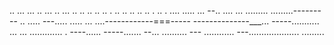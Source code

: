 .. ... ... .. ... .. ... .. .. .. .. .. . .. .. .. .. .. . .. . .... 
..... ...
--.. ....
... 
.........
.........---------
.. .....
---..... .....
... ....------------===-----
--------------___... 
-----........... 
... ... ............. . ----...... -----....... --... 
.......... ---
............ 
---.................... 
......... 
